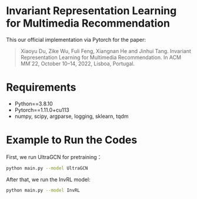 # Invariant Representation Learning for Multimedia Recommendation

This our official implementation via Pytorch for the paper:

>Xiaoyu Du, Zike Wu, Fuli Feng, Xiangnan He and Jinhui Tang. Invariant Representation Learning for Multimedia Recommendation. In ACM MM`22, October 10–14, 2022, Lisboa, Portugal.

# Requirements

* Python==3.8.10
* Pytorch==1.11.0+cu113
* numpy, scipy, argparse, logging, sklearn, tqdm

# Example to Run the Codes
First, we run UltraGCN for pretraining：
```bash
python main.py --model UltraGCN
```
After that, we run the InvRL model:
```bash
python main.py --model InvRL
```
